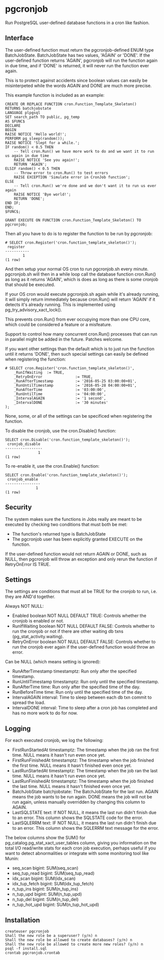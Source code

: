 # pgcronjob

Run PostgreSQL user-defined database functions in a cron like fashion.

## Interface

The user-defined function must return the pgcronjob-defined ENUM type BatchJobState.
BatchJobState has two values, 'AGAIN' or 'DONE'.
If the user-defined function returns 'AGAIN', pgcronjob will run the function again in due time,
and if 'DONE' is returned, it will never run the function ever again.

This is to protect against accidents since boolean values can easily be misinterpeted while the words AGAIN and DONE are much more precise.

This example function is included as an example:

    CREATE OR REPLACE FUNCTION cron.Function_Template_Skeleton()
    RETURNS batchjobstate
    LANGUAGE plpgsql
    SET search_path TO public, pg_temp
    AS $FUNC$
    DECLARE
    BEGIN
    RAISE NOTICE 'Hello world!';
    PERFORM pg_sleep(random());
    RAISE NOTICE 'Slept for a while.';
    IF random() < 0.5 THEN
        -- Tell cron.Run() we have more work to do and we want it to run us again in due time
        RAISE NOTICE 'See you again!';
        RETURN 'AGAIN';
    ELSIF random() < 0.5 THEN
        -- Throw error to cron.Run() to test errors
        RAISE EXCEPTION 'Simulate error in CronJob function';
    ELSE
        -- Tell cron.Run() we're done and we don't want it to run us ever again
        RAISE NOTICE 'Bye world!';
        RETURN 'DONE';
    END IF;
    END;
    $FUNC$;
    
    GRANT EXECUTE ON FUNCTION cron.Function_Template_Skeleton() TO pgcronjob;

Then all you have to do is to register the function to be run by pgcronjob:

    # SELECT cron.Register('cron.function_template_skeleton()');
     register 
    -----------
            1
    (1 row)

And then setup your normal OS cron to run pgcronjob.sh every minute.
pgcronjob.sh will then in a while loop call the database function cron.Run() as long as it returns 'AGAIN',
which is does as long as there is some cronjob that should be executed.

If your OS cron would execute pgcronjob.sh again while it's already running, it will simply return immediately
because cron.Run() will return 'AGAIN' if it detects it's already running. This is implemented using pg_try_advisory_xact_lock().

This prevents cron.Run() from ever occupying more than one CPU core, which could be considered a feature or a misfeature.

Support to control how many concurrent cron.Run() processes that can run in parallel might be added in the future. Patches welcome.

If you want other settings than the default which is to just run the function until it returns 'DONE',
then such special settings can easily be defined when registering the function:

    # SELECT cron.Register('cron.function_template_skeleton()',
        _RunIfWaiting  := TRUE,
        _RetryOnError               := TRUE,
        _RunAfterTimestamp          := '2016-05-25 03:00:00+01',
        _RunUntilTimestamp          := '2016-05-28 04:00:00+01',
        _RunAfterTime               := '03:00:00',
        _RunUntilTime               := '04:00:00',
        _IntervalAGAIN              := '1 second',
        _IntervalDONE               := '30 minutes'
    );

None, some, or all of the settings can be specificed when registering the function.

To disable the cronjob, use the cron.Disable() function:

    SELECT cron.Disable('cron.function_template_skeleton()');
     cronjob_disable 
    -----------------
                   1
    (1 row)

To re-enable it, use the cron.Enable() function:

    SELECT cron.Enable('cron.function_template_skeleton()');
     cronjob_enable 
    ----------------
                  1
    (1 row)

## Security

The system makes sure the functions in Jobs really are meant to be executed by checking two conditions that must both be met:

- The function's returned type is BatchJobState
- The pgcronjob user has been explicitly granted EXECUTE on the function.

If the user-defined function would not return AGAIN or DONE, such as NULL, then pgcronjob will throw an exception and only rerun the function if RetryOnError IS TRUE.

## Settings

The settings are conditions that must all be TRUE for the cronjob to run, i.e. they are AND'd together.

Always NOT NULL:
- Enabled boolean NOT NULL DEFAULT TRUE: Controls whether the cronjob is enabled or not.
- RunIfWaiting boolean NOT NULL DEFAULT FALSE: Controls whether to run the cronjob or not if there are other waiting db txns (pg_stat_activity.waiting).
- RetryOnError boolean NOT NULL DEFAULT FALSE: Controls whether to run the cronjob ever again if the user-defined function would throw an error.

Can be NULL (which means setting is ignored):
- RunAfterTimestamp timestamptz: Run only after the specified timestamp.
- RunUntilTimestamp timestamptz: Run only until the specified timestamp.
- RunAfterTime time: Run only after the specified time of the day.
- RunBeforeTime time: Run only until the specified time of the day.
- IntervalAGAIN interval: Time to sleep between each db txn commit to spread the load.
- IntervalDONE interval: Time to sleep after a cron job has completed and has no more work to do for now.

## Logging

For each executed cronjob, we log the following:

- FirstRunStartedAt         timestamptz: The timestamp when the job ran the first time. NULL means it hasn't run even once yet.
- FirstRunFinishedAt        timestamptz: The timestamp when the job finished the first time. NULL means it hasn't finished even once yet.
- LastRunStartedAt          timestamptz: The timestamp when the job ran the last time. NULL means it hasn't run even once yet.
- LastRunFinishedAt         timestamptz: The timestamp when the job finished the last time. NULL means it hasn't finished even once yet.
- BatchJobState             batchjobstate: The BatchJobState for the last run. AGAIN means the job wants to be run again. DONE means the job will not be run again, unless manually overridden by changing this column to AGAIN.
- LastSQLSTATE              text: If NOT NULL, it means the last run didn't finish due to an error. This column shows the SQLSTATE code for the error.
- LastSQLERRM               text: IF NOT NULL, it means the last run didn't finish due to an error. This column shows the SQLERRM text message for the error.

The below columns show the SUM() for pg_catalog.pg_stat_xact_user_tables column,
giving you information on the total I/O read/write stats for each cron job execution,
perhaps useful if you want to detect abnormalities or integrate with some monitoring tool like Munin:

- seq_scan                  bigint: SUM(seq_scan)
- seq_tup_read              bigint: SUM(seq_tup_read)
- idx_scan                  bigint: SUM(idx_scan)
- idx_tup_fetch             bigint: SUM(idx_tup_fetch)
- n_tup_ins                 bigint: SUM(n_tup_ins)
- n_tup_upd                 bigint: SUM(n_tup_upd)
- n_tup_del                 bigint: SUM(n_tup_del)
- n_tup_hot_upd             bigint: SUM(n_tup_hot_upd)

## Installation

    createuser pgcronjob
    Shall the new role be a superuser? (y/n) n
    Shall the new role be allowed to create databases? (y/n) n
    Shall the new role be allowed to create more new roles? (y/n) n
    psql -f install.sql
    crontab pgcronjob.crontab
